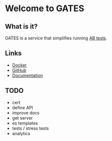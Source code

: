 # Welcome to GATES


## What is it? 

GATES is a service that simplifies running [AB tests](https://en.wikipedia.org/wiki/A/B_testing). 



## Links
*   [Docker](https://hub.docker.com/r/atlasanalyticsservice/gates)
*   [GitHub](https://github.com/ATLAS-Analytics/GATES)
*   [Documentation](https://atlas-analytics.github.io/GATES/)
<!-- *   [Monitoring](http://atlas-kibana-dev.mwt2.org/goto/f6bac2569c885896a607dc047b190b6d) -->

## TODO

* cert
* define API
* improve docs
* get server
* es templates
* tests / stress tests
* analytics